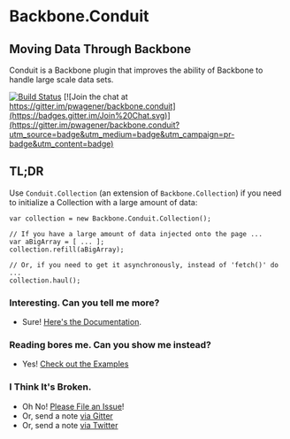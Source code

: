 # Backbone.Conduit
## Moving Data Through Backbone

Conduit is a Backbone plugin that improves the ability of Backbone to handle large scale data sets.  

[![Build Status](https://travis-ci.org/pwagener/backbone.conduit.svg?branch=master)](https://travis-ci.org/pwagener/backbone.conduit)
[![Join the chat at https://gitter.im/pwagener/backbone.conduit](https://badges.gitter.im/Join%20Chat.svg)](https://gitter.im/pwagener/backbone.conduit?utm_source=badge&utm_medium=badge&utm_campaign=pr-badge&utm_content=badge)

## TL;DR
Use `Conduit.Collection` (an extension of `Backbone.Collection`) if you need to
initialize a Collection with a large amount of data:
```
var collection = new Backbone.Conduit.Collection();

// If you have a large amount of data injected onto the page ...
var aBigArray = [ ... ];
collection.refill(aBigArray);

// Or, if you need to get it asynchronously, instead of 'fetch()' do ...
collection.haul();
```

### Interesting.  Can you tell me more?
- Sure!  [Here's the Documentation](http://pwagener.github.io/backbone.conduit/).

### Reading bores me.  Can you show me instead?
- Yes!  [Check out the Examples](http://pwagener.github.io/backbone.conduit/examples)

### I Think It's Broken.
- Oh No!  [Please File an Issue](https://github.com/pwagener/backbone.conduit/issues)!
- Or, send a note [via Gitter](https://gitter.im/pwagener/backbone.conduit)
- Or, send a note [via Twitter](https://twitter.com/peterwagener)
